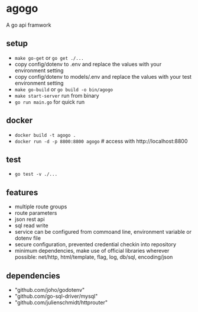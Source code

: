 # agogo
A go api framwork

## setup
- `make go-get` or `go get ./...`
- copy config/dotenv to .env and replace the values with your environment setting
- copy config/dotenv to models/.env and replace the values with your test environment setting
- `make go-build` or `go build -o bin/agogo`
- `make start-server` run from binary
- `go run main.go` for quick run

## docker
- `docker build -t agogo .`
- `docker run -d -p 8800:8800 agogo` # access with http://localhost:8800

## test
- `go test -v ./...`

## features
- multiple route groups
- route parameters
- json rest api
- sql read write
- service can be configured from commoand line, environment variable or dotenv file
- secure configuration, prevented credential checkin into repository
- minimum dependencies, make use of official libraries wherever possible: net/http, html/template, flag, log, db/sql, encoding/json

## dependencies
- "github.com/joho/godotenv"
- "github.com/go-sql-driver/mysql"
- "github.com/julienschmidt/httprouter"
